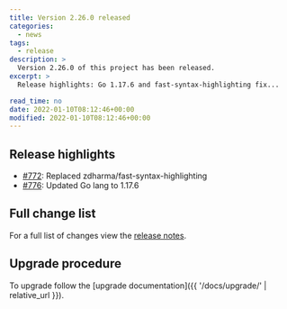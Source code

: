 ```yaml
---
title: Version 2.26.0 released
categories:
  - news
tags:
  - release
description: >
  Version 2.26.0 of this project has been released.
excerpt: >
  Release highlights: Go 1.17.6 and fast-syntax-highlighting fix...

read_time: no
date: 2022-01-10T08:12:46+00:00
modified: 2022-01-10T08:12:46+00:00
---
```


## Release highlights

* [#772](https://github.com/gantsign/development-environment/pull/772):
  Replaced zdharma/fast-syntax-highlighting
* [#776](https://github.com/gantsign/development-environment/pull/776):
  Updated Go lang to 1.17.6

## Full change list

For a full list of changes view the
[release notes](https://github.com/gantsign/development-environment/releases/tag/2.26.0).

## Upgrade procedure

To upgrade follow the
[upgrade documentation]({{ '/docs/upgrade/' | relative_url }}).
